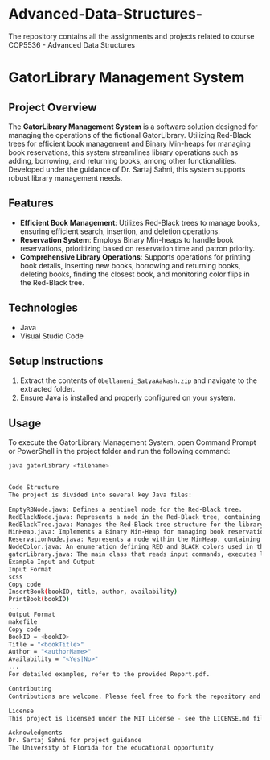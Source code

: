 # Advanced-Data-Structures-
The repository contains all the assignments and projects related to course COP5536 - Advanced Data Structures
# GatorLibrary Management System

## Project Overview
The **GatorLibrary Management System** is a software solution designed for managing the operations of the fictional GatorLibrary. Utilizing Red-Black trees for efficient book management and Binary Min-heaps for managing book reservations, this system streamlines library operations such as adding, borrowing, and returning books, among other functionalities. Developed under the guidance of Dr. Sartaj Sahni, this system supports robust library management needs.

## Features
- **Efficient Book Management**: Utilizes Red-Black trees to manage books, ensuring efficient search, insertion, and deletion operations.
- **Reservation System**: Employs Binary Min-heaps to handle book reservations, prioritizing based on reservation time and patron priority.
- **Comprehensive Library Operations**: Supports operations for printing book details, inserting new books, borrowing and returning books, deleting books, finding the closest book, and monitoring color flips in the Red-Black tree.

## Technologies
- Java
- Visual Studio Code

## Setup Instructions
1. Extract the contents of `Obellaneni_SatyaAakash.zip` and navigate to the extracted folder.
2. Ensure Java is installed and properly configured on your system.

## Usage
To execute the GatorLibrary Management System, open Command Prompt or PowerShell in the project folder and run the following command:

```sh
java gatorLibrary <filename>


Code Structure
The project is divided into several key Java files:

EmptyRBNode.java: Defines a sentinel node for the Red-Black tree.
RedBlackNode.java: Represents a node in the Red-Black tree, containing book information and reservation data.
RedBlackTree.java: Manages the Red-Black tree structure for the library system.
MinHeap.java: Implements a Binary Min-Heap for managing book reservations.
ReservationNode.java: Represents a node within the MinHeap, containing reservation details.
NodeColor.java: An enumeration defining RED and BLACK colors used in the Red-Black tree.
gatorLibrary.java: The main class that reads input commands, executes library operations, and generates an output file.
Example Input and Output
Input Format
scss
Copy code
InsertBook(bookID, title, author, availability)
PrintBook(bookID)
...
Output Format
makefile
Copy code
BookID = <bookID>
Title = "<bookTitle>"
Author = "<authorName>"
Availability = "<Yes|No>"
...
For detailed examples, refer to the provided Report.pdf.

Contributing
Contributions are welcome. Please feel free to fork the repository and submit pull requests.

License
This project is licensed under the MIT License - see the LICENSE.md file for details.

Acknowledgments
Dr. Sartaj Sahni for project guidance
The University of Florida for the educational opportunity
